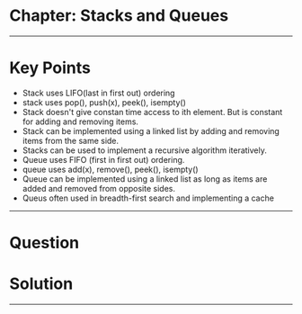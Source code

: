 # Chapter:  Stacks and Queues
---
# Key Points
- Stack uses LIFO(last in first out) ordering 
- stack uses pop(), push(x), peek(), isempty()
- Stack doesn't give constan time access to ith element. But is constant for adding and removing items.
- Stack can be implemented using a linked list by adding and removing items from the same side.
- Stacks can be used to implement a recursive algorithm iteratively.
- Queue uses FIFO (first in first out) ordering.
- queue uses add(x), remove(), peek(), isempty()
- Queue can be implemented using a linked list as long as items are added and removed from opposite sides.
- Queus often used in breadth-first search and implementing a cache
---
# Question


# Solution

---
